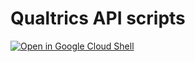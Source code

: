 # Qualtrics API scripts


[![Open in Google Cloud Shell](https://gstatic.com/cloudssh/images/open-btn.png)](https://console.cloud.google.com/cloudshell/open?git_repo=https://github.com/aculich/qualtrics-scripts&amp;page=editor&amp;open_in_editor=README.md)
